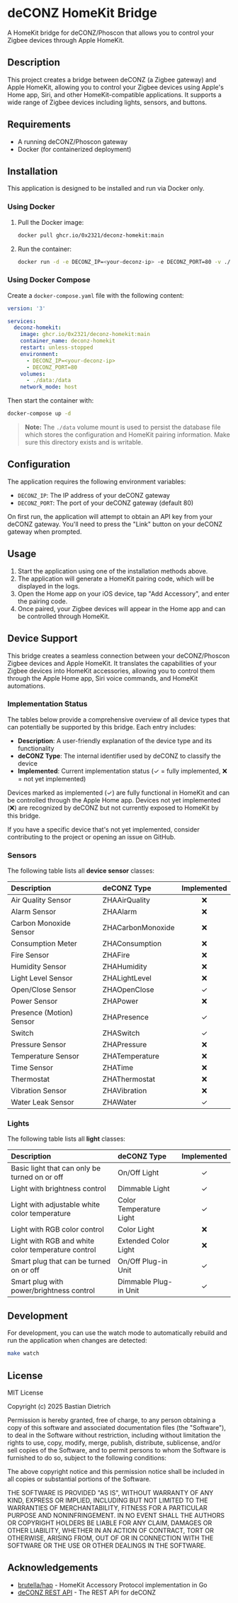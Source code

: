 # deCONZ HomeKit Bridge

A HomeKit bridge for deCONZ/Phoscon that allows you to control your Zigbee devices through Apple HomeKit.

## Description

This project creates a bridge between deCONZ (a Zigbee gateway) and Apple HomeKit, allowing you to control your Zigbee devices using Apple's Home app, Siri, and other HomeKit-compatible applications. It supports a wide range of Zigbee devices including lights, sensors, and buttons.

## Requirements

* A running deCONZ/Phoscon gateway
* Docker (for containerized deployment)

## Installation

This application is designed to be installed and run via Docker only.

### Using Docker

1. Pull the Docker image:

   ```bash
   docker pull ghcr.io/0x2321/deconz-homekit:main
   ```

2. Run the container:

   ```bash
   docker run -d -e DECONZ_IP=<your-deconz-ip> -e DECONZ_PORT=80 -v ./data:/data ghcr.io/0x2321/deconz-homekit:main
   ```

### Using Docker Compose

Create a `docker-compose.yaml` file with the following content:

```yaml
version: '3'

services:
  deconz-homekit:
    image: ghcr.io/0x2321/deconz-homekit:main
    container_name: deconz-homekit
    restart: unless-stopped
    environment:
      - DECONZ_IP=<your-deconz-ip>
      - DECONZ_PORT=80
    volumes:
      - ./data:/data
    network_mode: host
```

Then start the container with:

```bash
docker-compose up -d
```

> **Note:** The `./data` volume mount is used to persist the database file which stores the configuration and HomeKit pairing information. Make sure this directory exists and is writable.

## Configuration

The application requires the following environment variables:

* `DECONZ_IP`: The IP address of your deCONZ gateway
* `DECONZ_PORT`: The port of your deCONZ gateway (default 80)

On first run, the application will attempt to obtain an API key from your deCONZ gateway. You'll need to press the "Link" button on your deCONZ gateway when prompted.

## Usage

1. Start the application using one of the installation methods above.
2. The application will generate a HomeKit pairing code, which will be displayed in the logs.
3. Open the Home app on your iOS device, tap "Add Accessory", and enter the pairing code.
4. Once paired, your Zigbee devices will appear in the Home app and can be controlled through HomeKit.

## Device Support

This bridge creates a seamless connection between your deCONZ/Phoscon Zigbee devices and Apple HomeKit. It translates the capabilities of your Zigbee devices into HomeKit accessories, allowing you to control them through the Apple Home app, Siri voice commands, and HomeKit automations.

### Implementation Status

The tables below provide a comprehensive overview of all device types that can potentially be supported by this bridge. Each entry includes:

- **Description**: A user-friendly explanation of the device type and its functionality
- **deCONZ Type**: The internal identifier used by deCONZ to classify the device
- **Implemented**: Current implementation status (✓ = fully implemented, ❌ = not yet implemented)

Devices marked as implemented (✓) are fully functional in HomeKit and can be controlled through the Apple Home app. Devices not yet implemented (❌) are recognized by deCONZ but not currently exposed to HomeKit by this bridge.

If you have a specific device that's not yet implemented, consider contributing to the project or opening an issue on GitHub.

### Sensors

The following table lists all **device sensor** classes:

| Description              | deCONZ Type       | Implemented |
|:-------------------------|:------------------|:-----------:|
| Air Quality Sensor       | ZHAAirQuality     |      ❌      |
| Alarm Sensor             | ZHAAlarm          |      ❌      |
| Carbon Monoxide Sensor   | ZHACarbonMonoxide |      ❌      |
| Consumption Meter        | ZHAConsumption    |      ❌      |
| Fire Sensor              | ZHAFire           |      ❌      |
| Humidity Sensor          | ZHAHumidity       |      ❌      |
| Light Level Sensor       | ZHALightLevel     |      ❌      |
| Open/Close Sensor        | ZHAOpenClose      |      ✓      |
| Power Sensor             | ZHAPower          |      ❌      |
| Presence (Motion) Sensor | ZHAPresence       |      ✓      |
| Switch                   | ZHASwitch         |      ✓      |
| Pressure Sensor          | ZHAPressure       |      ❌      |
| Temperature Sensor       | ZHATemperature    |      ❌      |
| Time Sensor              | ZHATime           |      ❌      |
| Thermostat               | ZHAThermostat     |      ❌      |
| Vibration Sensor         | ZHAVibration      |      ❌      |
| Water Leak Sensor        | ZHAWater          |      ✓      |

### Lights

The following table lists all **light** classes:

| Description                                        | deCONZ Type              | Implemented |
|:---------------------------------------------------|:-------------------------|:-----------:|
| Basic light that can only be turned on or off      | On/Off Light             |      ✓      |
| Light with brightness control                      | Dimmable Light           |      ✓      |
| Light with adjustable white color temperature      | Color Temperature Light  |      ✓      |
| Light with RGB color control                       | Color Light              |      ❌      |
| Light with RGB and white color temperature control | Extended Color Light     |      ❌      |
| Smart plug that can be turned on or off            | On/Off Plug-in Unit      |      ✓      |
| Smart plug with power/brightness control           | Dimmable Plug-in Unit    |      ✓      |

## Development

For development, you can use the watch mode to automatically rebuild and run the application when changes are detected:

```bash
make watch
```

## License

MIT License

Copyright (c) 2025 Bastian Dietrich

Permission is hereby granted, free of charge, to any person obtaining a copy
of this software and associated documentation files (the "Software"), to deal
in the Software without restriction, including without limitation the rights
to use, copy, modify, merge, publish, distribute, sublicense, and/or sell
copies of the Software, and to permit persons to whom the Software is
furnished to do so, subject to the following conditions:

The above copyright notice and this permission notice shall be included in all
copies or substantial portions of the Software.

THE SOFTWARE IS PROVIDED "AS IS", WITHOUT WARRANTY OF ANY KIND, EXPRESS OR
IMPLIED, INCLUDING BUT NOT LIMITED TO THE WARRANTIES OF MERCHANTABILITY,
FITNESS FOR A PARTICULAR PURPOSE AND NONINFRINGEMENT. IN NO EVENT SHALL THE
AUTHORS OR COPYRIGHT HOLDERS BE LIABLE FOR ANY CLAIM, DAMAGES OR OTHER
LIABILITY, WHETHER IN AN ACTION OF CONTRACT, TORT OR OTHERWISE, ARISING FROM,
OUT OF OR IN CONNECTION WITH THE SOFTWARE OR THE USE OR OTHER DEALINGS IN THE
SOFTWARE.

## Acknowledgements

* [brutella/hap](https://github.com/brutella/hap) - HomeKit Accessory Protocol implementation in Go
* [deCONZ REST API](https://github.com/dresden-elektronik/deconz-rest-plugin) - The REST API for deCONZ
